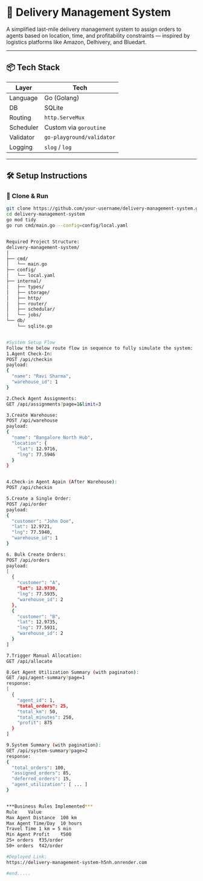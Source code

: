 # 🚚 Delivery Management System

A simplified last-mile delivery management system to assign orders to agents based on location, time, and profitability constraints — inspired by logistics platforms like Amazon, Delhivery, and Bluedart.

---

## 📦 Tech Stack

| Layer      | Tech              |
|------------|-------------------|
| Language   | Go (Golang)       |
| DB         | SQLite            |
| Routing    | `http.ServeMux`   |
| Scheduler  | Custom via `goroutine` |
| Validator  | `go-playground/validator` |
| Logging    | `slog` / `log`    |

---

## 🛠 Setup Instructions

### 🔁 Clone & Run

```bash
git clone https://github.com/your-username/delivery-management-system.git
cd delivery-management-system
go mod tidy
go run cmd/main.go --config=config/local.yaml


Required Project Structure:
delivery-management-system/
│
├── cmd/
│   └── main.go
├── config/
│   └── local.yaml
├── internal/
│   ├── types/
│   ├── storage/
│   ├── http/
│   ├── router/
│   ├── schedular/
│   └── jobs/
└── db/
    └── sqlite.go


#System Setup Flow
Follow the below route flow in sequence to fully simulate the system:
1.Agent Check-In:
POST /api/checkin
payload:
{
  "name": "Ravi Sharma",
  "warehouse_id": 1
}

2.Check Agent Assignments:
GET /api/assignments?page=1&limit=3

3.Create Warehouse:
POST /api/warehouse
payload:
{
  "name": "Bangalore North Hub",
  "location": {
    "lat": 12.9716,
    "lng": 77.5946
  }
}


4.Check-in Agent Again (After Warehouse):
POST /api/checkin

5.Create a Single Order:
POST /api/order
payload:
{
  "customer": "John Doe",
  "lat": 12.9721,
  "lng": 77.5940,
  "warehouse_id": 1
}

6. Bulk Create Orders:
POST /api/orders
payload:
[
  {
    "customer": "A",
    "lat": 12.9730,
    "lng": 77.5935,
    "warehouse_id": 2
  },
  {
    "customer": "B",
    "lat": 12.9735,
    "lng": 77.5931,
    "warehouse_id": 2
  }
]

7.Trigger Manual Allocation:
GET /api/allocate

8.Get Agent Utilization Summary (with paginaton):
GET /api/agent-summary?page=1
response:
[
  {
    "agent_id": 1,
    "total_orders": 25,
    "total_km": 50,
    "total_minutes": 250,
    "profit": 875
  }
]

9.System Summary (with pagination):
GET /api/system-summary?page=2
response:
{
  "total_orders": 100,
  "assigned_orders": 85,
  "deferred_orders": 15,
  "agent_utilization": [ ... ]
}


***Business Rules Implemented***
Rule	Value
Max Agent Distance	100 km
Max Agent Time/Day	10 hours
Travel Time	1 km = 5 min
Min Agent Profit	₹500
25+ orders	₹35/order
50+ orders	₹42/order

#Deployed Link:
https://delivery-management-system-h5nh.onrender.com

#end.....


  

